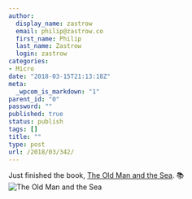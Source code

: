 ```yaml
---
author:
  display_name: zastrow
  email: philip@zastrow.co
  first_name: Philip
  last_name: Zastrow
  login: zastrow
categories:
- Micro
date: "2018-03-15T21:13:18Z"
meta:
  _wpcom_is_markdown: "1"
parent_id: "0"
password: ""
published: true
status: publish
tags: []
title: ""
type: post
url: /2018/03/342/
---
```

<p>Just finished the book, <a href="https://www.goodreads.com/review/show/2232655177?utm_medium=api&amp;utm_source=rss">The Old Man and the Sea</a>. 📚 <img src="{{ site.baseurl }}/assets/2018/03/6396997.jpg" alt="The Old Man and the Sea" /></p>
